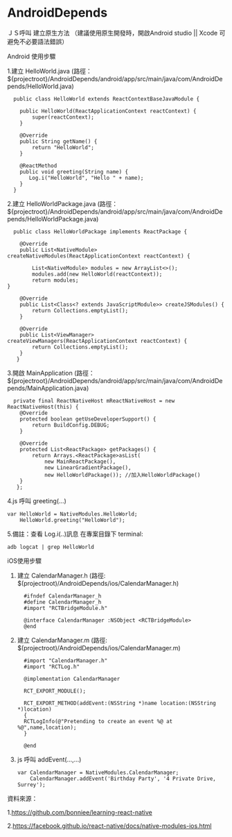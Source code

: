 # AndroidDepends

ＪＳ呼叫 建立原生方法 （建議使用原生開發時，開啟Android studio || Xcode 可避免不必要語法錯誤）

Android 使用步驟

1.建立 HelloWorld.java (路徑：${projectroot}/AndroidDepends/android/app/src/main/java/com/AndroidDepends/HelloWorld.java)
      
      public class HelloWorld extends ReactContextBaseJavaModule {

        public HelloWorld(ReactApplicationContext reactContext) {
            super(reactContext);
        }

        @Override
        public String getName() {
            return "HelloWorld";
        }

        @ReactMethod
        public void greeting(String name) {
           Log.i("HelloWorld", "Hello " + name);
        }
      }
      
2.建立 HelloWorldPackage.java (路徑：${projectroot}/AndroidDepends/android/app/src/main/java/com/AndroidDepends/HelloWorldPackage.java)

      public class HelloWorldPackage implements ReactPackage {

        @Override
        public List<NativeModule> createNativeModules(ReactApplicationContext reactContext) {

            List<NativeModule> modules = new ArrayList<>();
            modules.add(new HelloWorld(reactContext));
            return modules;
	}   

        @Override
        public List<Class<? extends JavaScriptModule>> createJSModules() {
            return Collections.emptyList();
        }

        @Override
        public List<ViewManager> createViewManagers(ReactApplicationContext reactContext) {
            return Collections.emptyList();
        }
       }
       
3.開啟 MainApplication (路徑：${projectroot}/AndroidDepends/android/app/src/main/java/com/AndroidDepends/MainApplication.java)
  
	  private final ReactNativeHost mReactNativeHost = new ReactNativeHost(this) {
		@Override
		protected boolean getUseDeveloperSupport() {
		    return BuildConfig.DEBUG;
		}

		@Override
		protected List<ReactPackage> getPackages() {
		    return Arrays.<ReactPackage>asList(
			    new MainReactPackage(),
			    new LinearGradientPackage(), 
			    new HelloWorldPackage()); //加入HelloWorldPackage()
		}
	   };

4.js 呼叫 greeting(...)

	var HelloWorld = NativeModules.HelloWorld;
        HelloWorld.greeting("HelloWorld");

5.備註：查看 Log.i(..)訊息 在專案目錄下 terminal: 
	
	adb logcat | grep HelloWorld
	
iOS使用步驟

1. 建立 CalendarManager.h (路徑: $(projectroot)/AndroidDepends/ios/CalendarManager.h)

         #ifndef CalendarManager_h
         #define CalendarManager_h 
         #import "RCTBridgeModule.h"

         @interface CalendarManager :NSObject <RCTBridgeModule>
         @end
   
2. 建立 CalendarManager.m (路徑: $(projectroot)/AndroidDepends/ios/CalendarManager.m)

         #import "CalendarManager.h"
         #import "RCTLog.h"

         @implementation CalendarManager

         RCT_EXPORT_MODULE();

         RCT_EXPORT_METHOD(addEvent:(NSString *)name location:(NSString *)location)
         {
	     RCTLogInfo(@"Pretending to create an event %@ at %@",name,location);
         }

         @end     	       

3. js 呼叫 addEvent(...,...)

	   var CalendarManager = NativeModules.CalendarManager;
       	   CalendarManager.addEvent('Birthday Party', '4 Private Drive, Surrey');
 
 資料來源：
 
 1.https://github.com/bonniee/learning-react-native

 2.https://facebook.github.io/react-native/docs/native-modules-ios.html
